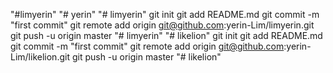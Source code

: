 "#limyerin"
"# yerin" 
"# limyerin"  git init git add README.md git commit -m "first commit" git remote add origin git@github.com:yerin-Lim/limyerin.git git push -u origin master
"# limyerin" 
"# likelion"  git init git add README.md git commit -m "first commit" git remote add origin git@github.com:yerin-Lim/likelion.git git push -u origin master
"# likelion" 
